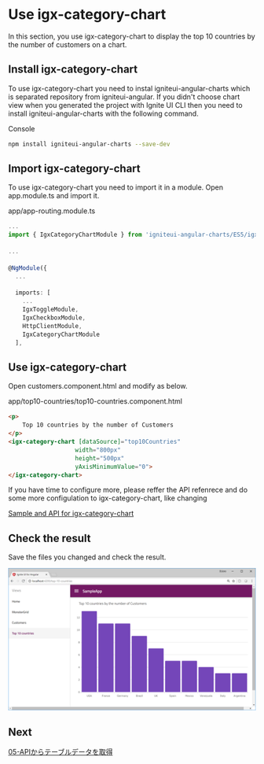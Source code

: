 # Use igx-category-chart
In this section, you use igx-category-chart to display the top 10 countries by the number of customers on a chart.

## Install igx-category-chart

To use igx-category-chart you need to instal igniteui-angular-charts which is separated repository from igniteui-angular. If you didn't choose chart view when you generated the project with Ignite UI CLI then you need to install igniteui-angular-charts with the following command.

Console

```sh
npm install igniteui-angular-charts --save-dev
```

## Import igx-category-chart

To use igx-category-chart you need to import it in a module. Open app.module.ts and import it. 

app/app-routing.module.ts

```ts
...
import { IgxCategoryChartModule } from 'igniteui-angular-charts/ES5/igx-category-chart-module';

...

@NgModule({
  ...

  imports: [
    ...
    IgxToggleModule,
    IgxCheckboxModule,
    HttpClientModule,
    IgxCategoryChartModule
  ],

```

## Use igx-category-chart

Open customers.component.html and modify as below.

app/top10-countries/top10-countries.component.html

```html
<p>
    Top 10 countries by the number of Customers
</p>
<igx-category-chart [dataSource]="top10Countries"
                   width="800px"
                   height="500px"
                   yAxisMinimumValue="0">
</igx-category-chart>
```

If you have time to configure more, please reffer the API refenrece and do some more configulation to igx-category-chart, like changing 

[Sample and API for igx-category-chart](https://www.infragistics.com/products/ignite-ui-angular/angular/components/categorychart_configuration_options.html)

## Check the result

Save the files you changed and check the result.

![](assets/09-01.png)


## Next

[05-APIからテーブルデータを取得](05-APIからテーブルデータを取得.md)
